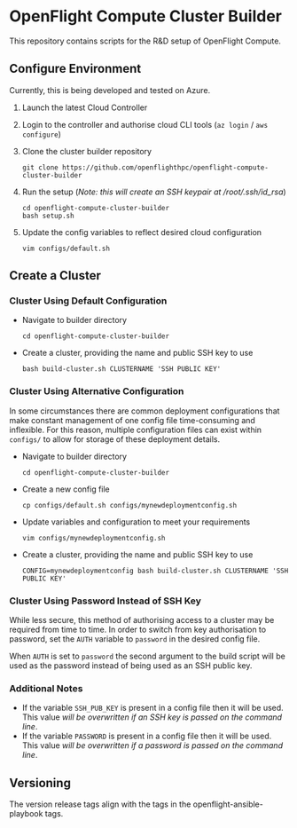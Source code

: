 # OpenFlight Compute Cluster Builder

This repository contains scripts for the R&D setup of OpenFlight Compute.

## Configure Environment

Currently, this is being developed and tested on Azure.

1. Launch the latest Cloud Controller

2. Login to the controller and authorise cloud CLI tools (`az login` / `aws configure`)

3. Clone the cluster builder repository

    ```
    git clone https://github.com/openflighthpc/openflight-compute-cluster-builder
    ```

4. Run the setup (*Note: this will create an SSH keypair at /root/.ssh/id_rsa*)

    ```
    cd openflight-compute-cluster-builder
    bash setup.sh
    ```

5. Update the config variables to reflect desired cloud configuration

   ```
   vim configs/default.sh
   ```

## Create a Cluster

### Cluster Using Default Configuration

- Navigate to builder directory

    ```
    cd openflight-compute-cluster-builder
    ```

- Create a cluster, providing the name and public SSH key to use

    ```
    bash build-cluster.sh CLUSTERNAME 'SSH PUBLIC KEY'
    ```

### Cluster Using Alternative Configuration

In some circumstances there are common deployment configurations that make constant management of one config file time-consuming and inflexible. For this reason, multiple configuration files can exist within `configs/` to allow for storage of these deployment details.

- Navigate to builder directory

    ```
    cd openflight-compute-cluster-builder
    ```

- Create a new config file

    ```
    cp configs/default.sh configs/mynewdeploymentconfig.sh
    ```

- Update variables and configuration to meet your requirements

   ```
   vim configs/mynewdeploymentconfig.sh
   ```

- Create a cluster, providing the name and public SSH key to use

    ```
    CONFIG=mynewdeploymentconfig bash build-cluster.sh CLUSTERNAME 'SSH PUBLIC KEY'
    ```

### Cluster Using Password Instead of SSH Key

While less secure, this method of authorising access to a cluster may be required from time to time. In order to switch from key authorisation to password, set the `AUTH` variable to `password` in the desired config file.

When `AUTH` is set to `password` the second argument to the build script will be used as the password instead of being used as an SSH public key.

### Additional Notes

- If the variable `SSH_PUB_KEY` is present in a config file then it will be used. This value *will be overwritten if an SSH key is passed on the command line*.
- If the variable `PASSWORD` is present in a config file then it will be used. This value *will be overwritten if a password is passed on the command line*.

## Versioning

The version release tags align with the tags in the openflight-ansible-playbook tags.
